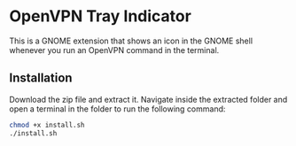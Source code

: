 # OpenVPN Tray Indicator

This is a GNOME extension that shows an icon in the GNOME shell whenever you run an OpenVPN command in the terminal.

## Installation

Download the zip file and extract it. Navigate inside the extracted folder and open a terminal in the folder to run the following command:

``` sh
chmod +x install.sh
./install.sh
```
